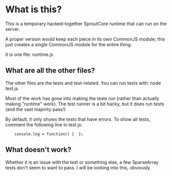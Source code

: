 What is this?
=============
This is a temporary hacked-together SproutCore runtime that can run on the server.

A proper version would keep each piece in its own CommonJS module; this just creates
a single CommonJS module for the entire thing.

It is one file: runtime.js

What are all the other files?
-----------------------------
The other files are the tests and test-related. You can run tests with:
node test.js

Most of the work has gone into making the tests run (rather than actually
making "runtime" work). The test runner is a bit hacky, but it does run
tests (and the vast majority pass!)

By default, it only shows the tests that have errors. To show all tests,
comment the following line in test.js:

		console.log = function() {  };

What doesn't work?
------------------
Whether it is an issue with the test or something else, a few SparseArray 
tests don't seem to want to pass. I will be looking into this, obviously.